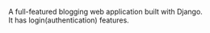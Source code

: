 A full-featured blogging web application built with Django.
<br>
It has login(authentication) features.
